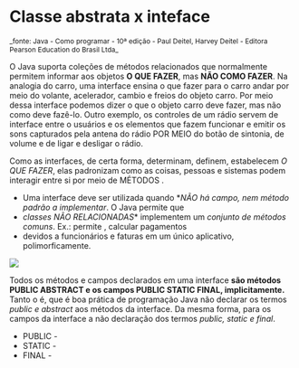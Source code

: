 # Classe abstrata x inteface

<p style="font-size: 12px">_fonte: Java - Como programar - 10ª edição - Paul Deitel, Harvey Deitel - Editora Pearson Education do Brasil Ltda_</p>


O Java suporta coleções de métodos relacionados que normalmente permitem informar aos objetos **O QUE FAZER**, mas **NÃO COMO FAZER**. Na analogia do carro, uma interface ensina o que fazer para o carro andar por meio do volante, acelerador, cambio e freios do objeto carro. Por meio dessa interface podemos dizer o que o objeto carro deve fazer, mas não como deve fazê-lo. Outro exemplo, os controles de um rádio  servem de interface entre o usuários e os elementos que fazem funcionar e emitir os sons capturados pela antena do rádio POR MEIO do botão de sintonia, de volume e de ligar e desligar o rádio.

Como as interfaces, de certa forma, determinam, definem, estabelecem _O QUE FAZER_, elas padronizam como as coisas, pessoas e sistemas podem interagir entre si por meio de MÉTODOS .

 - Uma interface deve ser utilizada quando **NÃO há campo, nem método padrão a implementar*. O Java permite que
 - *classes NÃO RELACIONADAS** implementem um _conjunto de métodos comuns_. Ex.: permite , calcular pagamentos
 - devidos a funcionários e faturas em um único aplicativo, polimorficamente.

<image src="https://github.com/shnonomura/diarioProgramacao/blob/master/Java/java-interfaces.jpg">

Todos os métodos e campos declarados em uma interface **são métodos PUBLIC ABSTRACT e os campos PUBLIC STATIC FINAL, implicitamente.** Tanto o é, que é boa prática de programação Java não declarar os termos _public e abstract_ aos métodos da interface. Da mesma forma, para os campos da interface a não declaração dos termos _public, static e final_.

 - PUBLIC - 
 - STATIC -
 - FINAL - 
  
